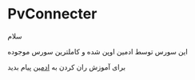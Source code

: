 # PvConnecter

سلام

این سورس توسط ادمین اوپن شده و کاملترین سورس موجوده

برای آموزش ران کردن به 
<a href="http://www.telegram.me/ImUnknow">ادمین</a>
پیام بدید

